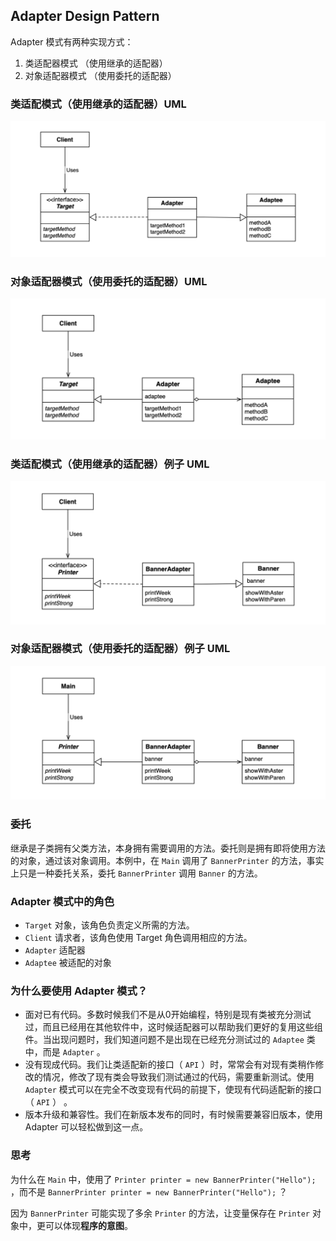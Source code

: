 ## Adapter Design Pattern

Adapter 模式有两种实现方式：
1. 类适配器模式 （使用继承的适配器）
2. 对象适配器模式 （使用委托的适配器）


### 类适配模式（使用继承的适配器）UML

![Iterator Example](./resource/adapter-base-class.png)

### 对象适配器模式（使用委托的适配器）UML

![Iterator Example](./resource/adapter-base-interface.png)

### 类适配模式（使用继承的适配器）例子 UML

![Iterator Example](./resource/adapter-base-class-example.png)

### 对象适配器模式（使用委托的适配器）例子 UML

![Iterator Example](./resource/adapter-base-interface-example.png)

### 委托

继承是子类拥有父类方法，本身拥有需要调用的方法。委托则是拥有即将使用方法的对象，通过该对象调用。本例中，在 `Main` 调用了 `BannerPrinter` 的方法，事实上只是一种委托关系，委托 `BannerPrinter` 调用 `Banner` 的方法。


### Adapter 模式中的角色

- `Target` 对象，该角色负责定义所需的方法。
- `Client` 请求者，该角色使用 Target 角色调用相应的方法。
- `Adapter` 适配器
- `Adaptee` 被适配的对象

### 为什么要使用 Adapter 模式？

- 面对已有代码。多数时候我们不是从0开始编程，特别是现有类被充分测试过，而且已经用在其他软件中，这时候适配器可以帮助我们更好的复用这些组件。当出现问题时，我们知道问题不是出现在已经充分测试过的 `Adaptee` 类中，而是 `Adapter` 。
- 没有现成代码。我们让类适配新的接口（ `API` ）时，常常会有对现有类稍作修改的情况，修改了现有类会导致我们测试通过的代码，需要重新测试。使用 `Adapter` 模式可以在完全不改变现有代码的前提下，使现有代码适配新的接口（ `API` ） 。
- 版本升级和兼容性。我们在新版本发布的同时，有时候需要兼容旧版本，使用 Adapter 可以轻松做到这一点。


### 思考

为什么在 `Main` 中，使用了 `Printer printer = new BannerPrinter("Hello");` ，而不是 `BannerPrinter printer = new BannerPrinter("Hello");` ？

因为 `BannerPrinter` 可能实现了多余 `Printer` 的方法，让变量保存在 `Printer` 对象中，更可以体现**程序的意图**。